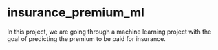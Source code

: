 # insurance_premium_ml
In this project, we are going through a machine learning project with the goal of predicting the premium to be paid for insurance.
